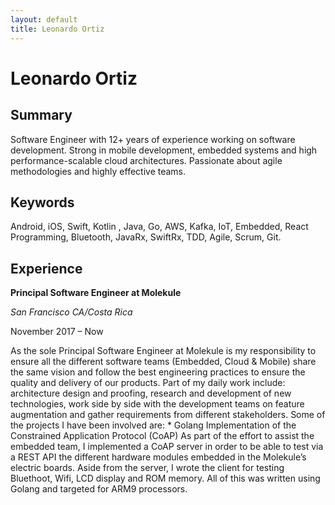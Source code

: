 ```yaml
---
layout: default
title: Leonardo Ortiz
---
```

# Leonardo Ortiz
## Summary
Software Engineer with 12+ years of experience working on software development. Strong in mobile development, embedded systems and high performance-scalable cloud architectures. Passionate about agile methodologies and highly effective teams.
## Keywords
Android, iOS, Swift, Kotlin , Java, Go, AWS, Kafka, IoT, Embedded, React Programming, Bluetooth, JavaRx, SwiftRx, TDD, Agile, Scrum, Git.
## Experience
**Principal Software Engineer at Molekule**
<p/>

_San Francisco CA/Costa Rica_

<p/>
November 2017 – Now
<p/>
As the sole Principal Software Engineer at Molekule is my responsibility to ensure all the different software teams (Embedded, Cloud & Mobile) share the same vision and follow the best engineering practices to ensure the quality and delivery of our products. Part of my daily work include: architecture design and proofing, research and development of new technologies, work side by side with the development teams on feature augmentation and gather requirements from different stakeholders. Some of the projects I have been involved are:
* Golang Implementation of the Constrained Application Protocol (CoAP)
As part of the effort to assist the embedded team, I implemented a CoAP server in order to be able to test via a REST API the different hardware modules embedded in the Molekule’s electric boards. Aside from the server, I wrote the client for testing Bluethoot, Wifi, LCD display and ROM memory. All of this was written using Golang and targeted for ARM9 processors.

